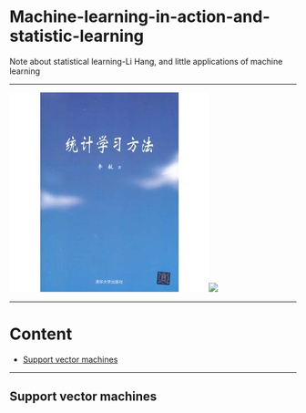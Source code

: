 # Machine-learning-in-action-and-statistic-learning
Note about statistical learning-Li Hang, and little applications of machine learning  

***  
![](/fig/lihang.jpg)![](/fig/ML_inaction.jpg)  

***  

# Content  
* [Support vector machines](#support-vector-machines)  

***  
Support vector machines  
---  
